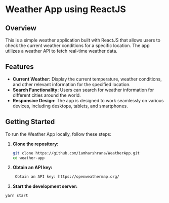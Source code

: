 # Weather App using ReactJS
## Overview

This is a simple weather application built with ReactJS that allows users to check the current weather conditions for a specific location. The app utilizes a weather API to fetch real-time weather data.

## Features

- **Current Weather:** Display the current temperature, weather conditions, and other relevant information for the specified location.
- **Search Functionality:** Users can search for weather information for different cities around the world.
- **Responsive Design:** The app is designed to work seamlessly on various devices, including desktops, tablets, and smartphones.

## Getting Started

To run the Weather App locally, follow these steps:

1. **Clone the repository:**

   ```bash
   git clone https://github.com/iamharshrana/WeatherApp.git
   cd weather-app
   
2. **Obtain an API key:**
 
   ```bash
    Obtain an API key: https://openweathermap.org/


3.  **Start the development server:**
 
   ```bash
   yarn start

